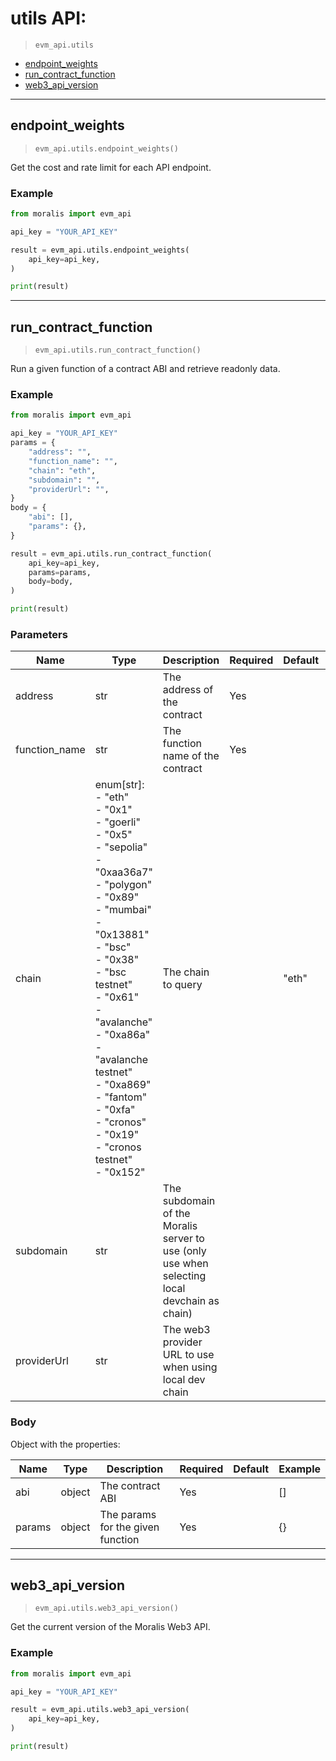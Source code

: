 # utils API:

> `evm_api.utils`

- [endpoint_weights](#endpoint_weights)
- [run_contract_function](#run_contract_function)
- [web3_api_version](#web3_api_version)


---
## endpoint_weights

> `evm_api.utils.endpoint_weights()`

Get the cost and rate limit for each API endpoint.


### Example
```python
from moralis import evm_api

api_key = "YOUR_API_KEY"

result = evm_api.utils.endpoint_weights(
    api_key=api_key,
)

print(result)

```


---
## run_contract_function

> `evm_api.utils.run_contract_function()`

Run a given function of a contract ABI and retrieve readonly data.


### Example
```python
from moralis import evm_api

api_key = "YOUR_API_KEY"
params = {
    "address": "", 
    "function_name": "", 
    "chain": "eth", 
    "subdomain": "", 
    "providerUrl": "", 
}
body = {
    "abi": [], 
    "params": {}, 
}

result = evm_api.utils.run_contract_function(
    api_key=api_key,
    params=params,
    body=body,
)

print(result)

```

### Parameters

| Name | Type | Description | Required | Default | Example |
|------|------|-------------|----------|---------|---------|
| address | str | The address of the contract | Yes |  | "" |
| function_name | str | The function name of the contract | Yes |  | "" |
| chain | enum[str]: <br/>- "eth"<br/>- "0x1"<br/>- "goerli"<br/>- "0x5"<br/>- "sepolia"<br/>- "0xaa36a7"<br/>- "polygon"<br/>- "0x89"<br/>- "mumbai"<br/>- "0x13881"<br/>- "bsc"<br/>- "0x38"<br/>- "bsc testnet"<br/>- "0x61"<br/>- "avalanche"<br/>- "0xa86a"<br/>- "avalanche testnet"<br/>- "0xa869"<br/>- "fantom"<br/>- "0xfa"<br/>- "cronos"<br/>- "0x19"<br/>- "cronos testnet"<br/>- "0x152" | The chain to query |  | "eth" | "eth" |
| subdomain | str | The subdomain of the Moralis server to use (only use when selecting local devchain as chain) |  |  | "" |
| providerUrl | str | The web3 provider URL to use when using local dev chain |  |  | "" |


### Body
Object with the properties:

| Name | Type | Description | Required | Default | Example |
|------|------|-------------|----------|---------|---------|
| abi | object | The contract ABI | Yes |  | [] |
| params | object | The params for the given function | Yes |  | {} |


---
## web3_api_version

> `evm_api.utils.web3_api_version()`

Get the current version of the Moralis Web3 API.


### Example
```python
from moralis import evm_api

api_key = "YOUR_API_KEY"

result = evm_api.utils.web3_api_version(
    api_key=api_key,
)

print(result)

```




